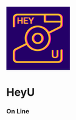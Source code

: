 [<img src="/Heyu/Assets.xcassets/AppIcon.appiconset/3-83.5%402x.png"/>](120.png)
# HeyU 
### On Line

